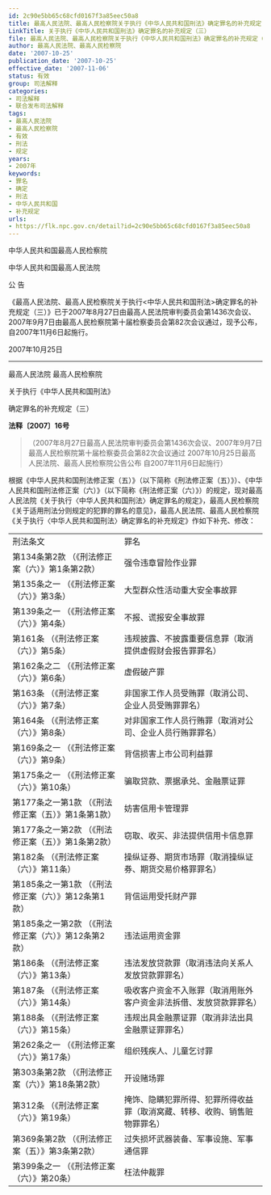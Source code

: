 ```yaml
---
id: 2c90e5bb65c68cfd0167f3a85eec50a8
title: 最高人民法院、最高人民检察院关于执行《中华人民共和国刑法》确定罪名的补充规定（三）
LinkTitle: 关于执行《中华人民共和国刑法》确定罪名的补充规定（三）
file: 最高人民法院、最高人民检察院关于执行《中华人民共和国刑法》确定罪名的补充规定（三）_20071025_2c90e5bb65c68cfd0167f3a85eec50a8.docx
author: 最高人民法院、最高人民检察院
date: '2007-10-25'
publication_date: '2007-10-25'
effective_date: '2007-11-06'
status: 有效
group: 司法解释
categories:
- 司法解释
- 联合发布司法解释
tags:
- 最高人民法院
- 最高人民检察院
- 有效
- 刑法
- 规定
years:
- 2007年
keywords:
- 罪名
- 确定
- 刑法
- 中华人民共和国
- 补充规定
urls:
- https://flk.npc.gov.cn/detail?id=2c90e5bb65c68cfd0167f3a85eec50a8
---
```


中华人民共和国最高人民检察院

中华人民共和国最高人民法院

公 告

《最高人民法院、最高人民检察院关于执行<中华人民共和国刑法>确定罪名的补充规定（三）》已于2007年8月27日由最高人民法院审判委员会第1436次会议、2007年9月7日由最高人民检察院第十届检察委员会第82次会议通过，现予公布，自2007年11月6日起施行。

2007年10月25日

---

最高人民法院 最高人民检察院

关于执行《中华人民共和国刑法》

确定罪名的补充规定（三）

**法释〔2007〕16号**

> （2007年8月27日最高人民法院审判委员会第1436次会议、2007年9月7日最高人民检察院第十届检察委员会第82次会议通过 2007年10月25日最高人民法院、最高人民检察院公告公布 自2007年11月6日起施行）

根据《中华人民共和国刑法修正案（五）》（以下简称《刑法修正案（五）》）、《中华人民共和国刑法修正案（六）》（以下简称《刑法修正案（六）》）的规定，现对最高人民法院《关于执行〈中华人民共和国刑法〉确定罪名的规定》，最高人民检察院《关于适用刑法分则规定的犯罪的罪名的意见》，最高人民法院、最高人民检察院《关于执行〈中华人民共和国刑法〉确定罪名的补充规定》作如下补充、修改：

|  |  |
| --- | --- |
| 刑法条文 | 罪名 |
| 第134条第2款  （《刑法修正案（六）》第1条第2款） | 强令违章冒险作业罪 |
| 第135条之一  （《刑法修正案（六）》第3条） | 大型群众性活动重大安全事故罪 |
| 第139条之一  （《刑法修正案（六）》第4条） | 不报、谎报安全事故罪 |
| 第161条  （《刑法修正案（六）》第5条） | 违规披露、不披露重要信息罪（取消提供虚假财会报告罪罪名） |
| 第162条之二  （《刑法修正案（六）》第6条） | 虚假破产罪 |
| 第163条  （《刑法修正案（六）》第7条） | 非国家工作人员受贿罪（取消公司、企业人员受贿罪罪名） |
| 第164条  （《刑法修正案（六）》第8条） | 对非国家工作人员行贿罪（取消对公司、企业人员行贿罪罪名） |
| 第169条之一  （《刑法修正案（六）》第9条） | 背信损害上市公司利益罪 |
| 第175条之一  （《刑法修正案（六）》第10条） | 骗取贷款、票据承兑、金融票证罪 |
| 第177条之一第1款  （《刑法修正案（五）》第1条第1款） | 妨害信用卡管理罪 |
| 第177条之一第2款  （《刑法修正案（五）》第1条第2款） | 窃取、收买、非法提供信用卡信息罪 |
| 第182条  （《刑法修正案（六）》第11条） | 操纵证券、期货市场罪（取消操纵证券、期货交易价格罪罪名） |
| 第185条之一第1款  （《刑法修正案（六）》第12条第1款） | 背信运用受托财产罪 |
| 第185条之一第2款  （《刑法修正案（六）》第12条第2款） | 违法运用资金罪 |
| 第186条  （《刑法修正案（六）》第13条） | 违法发放贷款罪（取消违法向关系人发放贷款罪罪名） |
| 第187条  （《刑法修正案（六）》第14条） | 吸收客户资金不入账罪（取消用账外客户资金非法拆借、发放贷款罪罪名） |
| 第188条  （《刑法修正案（六）》第15条） | 违规出具金融票证罪（取消非法出具金融票证罪罪名） |
| 第262条之一  （《刑法修正案（六）》第17条） | 组织残疾人、儿童乞讨罪 |
| 第303条第2款  （《刑法修正案（六）》第18条第2款） | 开设赌场罪 |
| 第312条  （《刑法修正案（六）》第19条） | 掩饰、隐瞒犯罪所得、犯罪所得收益罪（取消窝藏、转移、收购、销售赃物罪罪名） |
| 第369条第2款  （《刑法修正案（五）》第3条第2款） | 过失损坏武器装备、军事设施、军事通信罪 |
| 第399条之一  （《刑法修正案（六）》第20条） | 枉法仲裁罪 |
